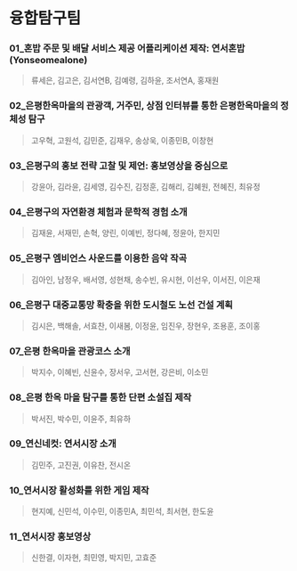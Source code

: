 # 융합탐구팀

### 01_혼밥 주문 및 배달 서비스 제공 어플리케이션 제작: 연서혼밥(Yonseomealone)
> 류세은, 김고은, 김서연B, 김예령, 김하윤, 조서연A, 홍재원

### 02_은평한옥마을의 관광객, 거주민, 상점 인터뷰를 통한 은평한옥마을의 정체성 탐구
> 고우혁, 고원석, 김민준, 김재우, 송상욱, 이종민B, 이창현

### 03_은평구의 홍보 전략 고찰 및 제언: 홍보영상을 중심으로
> 강윤아, 김라윤, 김세영, 김수진, 김정훈, 김해리, 김혜원, 전혜진, 최유정

### 04_은평구의 자연환경 체험과 문학적 경험 소개
> 김재윤, 서재민, 손혁, 양린, 이예빈, 정다혜, 정윤아, 한지민

### 05_은평구 엠비언스 사운드를 이용한 음악 작곡
> 김아인, 남정우, 배서영, 성현채, 송수빈, 유시현, 이선우, 이서진, 이은재

### 06_은평구 대중교통망 확충을 위한 도시철도 노선 건설 계획
> 김시은, 백해솔, 서효찬, 이새봄, 이정윤, 임진우, 장현우, 조용훈, 조이홍

### 07_은평 한옥마을 관광코스 소개
> 박지수, 이혜빈, 신윤수, 장서우, 고서현, 강은비, 이소민

### 08_은평 한옥 마을 탐구를 통한 단편 소설집 제작
> 박서진, 박수민, 이윤주, 최유하

### 09_연신네컷: 연서시장 소개
> 김민주, 고진권, 이유찬, 전시온

### 10_연서시장 활성화를 위한 게임 제작
> 현지예, 신민석, 이수민, 이종민A, 최민석, 최서현, 한도윤

### 11_연서시장 홍보영상
> 신한결, 이자현, 최민영, 박지민, 고효준
